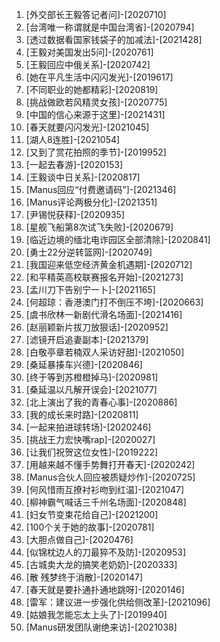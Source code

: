 
1. [外交部长王毅答记者问]-[2020710]
1. [台湾唯一称谓就是中国台湾省]-[2020794]
1. [透过数据看国家钱袋子的加减法]-[2021428]
1. [王毅对美国发出5问]-[2020761]
1. [王毅回应中俄关系]-[2020742]
1. [她在平凡生活中闪闪发光]-[2019617]
1. [不同职业的她都精彩]-[2020819]
1. [挑战做欧若风精灵女孩]-[2020775]
1. [中国的信心来源于这里]-[2021431]
1. [春天就要闪闪发光]-[2021045]
1. [湖人8连胜]-[2021054]
1. [又到了赏花拍照的季节]-[2019952]
1. [一起去春游]-[2020153]
1. [王毅谈中日关系]-[2020817]
1. [Manus回应“付费邀请码”]-[2021346]
1. [Manus评论两极分化]-[2021351]
1. [尹锡悦获释]-[2020935]
1. [星舰飞船第8次试飞失败]-[2020679]
1. [临近边境的缅北电诈园区全部清除]-[2020841]
1. [勇士22分逆转篮网]-[2020749]
1. [我国迎来低空经济黄金机遇期]-[2020712]
1. [和平精英高校联赛报名开始]-[2021273]
1. [孟川刀下告别宁一卜]-[2021165]
1. [何超琼：香港澳门打不倒压不垮]-[2020663]
1. [虞书欣林一新剧代滑名场面]-[2021416]
1. [赵丽颖新片拔刀放狠话]-[2020952]
1. [滤镜开启追妻副本]-[2021379]
1. [白敬亭章若楠双人采访好甜]-[2021050]
1. [桑延暴揍车兴德]-[2020846]
1. [终于等到苏橙橙掉马]-[2020981]
1. [桑延温以凡解开误会]-[2021077]
1. [北上演出了我的青春心事]-[2020886]
1. [我的成长来时路]-[2020811]
1. [一起来拍进球转场]-[2020246]
1. [挑战王力宏快嘴rap]-[2020027]
1. [让我们祝贺这位女性]-[2019222]
1. [用越来越不懂手势舞打开春天]-[2020242]
1. [Manus合伙人回应被质疑炒作]-[2020725]
1. [何风惜雨互撩衬衫吻到红温]-[2021047]
1. [柳神霸气喊话三千州名场面]-[2020848]
1. [妇女节变束花给自己]-[2021200]
1. [100个关于她的故事]-[2020781]
1. [大胆点做自己]-[2020476]
1. [似锦枕边人的刀最猝不及防]-[2020953]
1. [古城卖大龙的搞笑老奶奶]-[2020333]
1. [散 残梦终于消散]-[2020147]
1. [春天就是要扑通扑通地跳呀]-[2020146]
1. [雷军：建议进一步强化供给侧改革]-[2021096]
1. [姑娘我怎能忘太上头了]-[2019940]
1. [Manus研发团队谢绝来访]-[2021038]